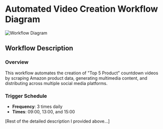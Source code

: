 # Automated Video Creation Workflow Diagram

![Workflow Diagram](diagrams/workflow-diagram.png)

## Workflow Description

### Overview
This workflow automates the creation of "Top 5 Product" countdown videos by scraping Amazon product data, generating multimedia content, and distributing across multiple social media platforms.

### Trigger Schedule
- **Frequency**: 3 times daily
- **Times**: 09:00, 13:00, and 15:00

[Rest of the detailed description I provided above...]
